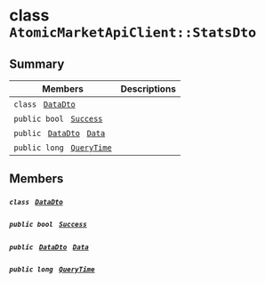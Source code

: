 # class `AtomicMarketApiClient::StatsDto` 

## Summary

 Members                                | Descriptions                                
----------------------------------------|---------------------------------------------
`class ` [`DataDto`](.github/workflows/documentation/md/AtomicMarketApiClient--StatsDto--DataDto.md#class_atomic_market_api_client_1_1_stats_dto_1_1_data_dto)        | 
`public bool ` [`Success`](#class_atomic_market_api_client_1_1_stats_dto_1a506fb037fbb6bfe8f254c021a2c3cfac) | 
`public ` [`DataDto`](.github/workflows/documentation/md/AtomicMarketApiClient--StatsDto--DataDto.md#class_atomic_market_api_client_1_1_stats_dto_1_1_data_dto)` ` [`Data`](#class_atomic_market_api_client_1_1_stats_dto_1a65c0779654774581967081cf3136bd84) | 
`public long ` [`QueryTime`](#class_atomic_market_api_client_1_1_stats_dto_1a6cc7a06930fbe1e28eb7eed2599015c9) | 

## Members

##### `class ` [`DataDto`](.github/workflows/documentation/md/AtomicMarketApiClient--StatsDto--DataDto.md#class_atomic_market_api_client_1_1_stats_dto_1_1_data_dto) 

##### `public bool ` [`Success`](#class_atomic_market_api_client_1_1_stats_dto_1a506fb037fbb6bfe8f254c021a2c3cfac) 

##### `public ` [`DataDto`](.github/workflows/documentation/md/AtomicMarketApiClient--StatsDto--DataDto.md#class_atomic_market_api_client_1_1_stats_dto_1_1_data_dto)` ` [`Data`](#class_atomic_market_api_client_1_1_stats_dto_1a65c0779654774581967081cf3136bd84) 

##### `public long ` [`QueryTime`](#class_atomic_market_api_client_1_1_stats_dto_1a6cc7a06930fbe1e28eb7eed2599015c9) 

